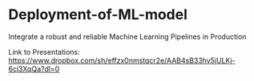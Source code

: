 # Deployment-of-ML-model
Integrate a robust and reliable Machine Learning Pipelines in Production

Link to Presentations: https://www.dropbox.com/sh/effzx0nmstqcr2e/AAB4sB33hv5jULKj-6cj3XqQa?dl=0
